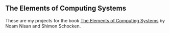 The Elements of Computing Systems
---
These are my projects for the book [The Elements of Computing Systems](http://www.idc.ac.il/tecs) by Noam Nisan and Shimon Schocken.
